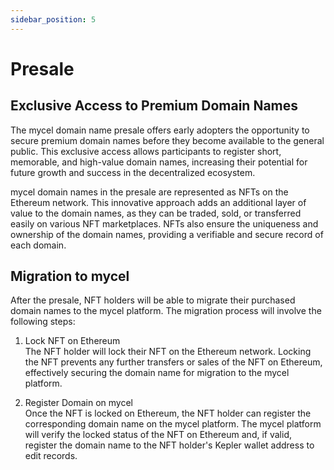```yaml
---
sidebar_position: 5
---
```


# Presale

## Exclusive Access to Premium Domain Names

The mycel domain name presale offers early adopters the opportunity to secure premium domain names before they become available to the general public. This exclusive access allows participants to register short, memorable, and high-value domain names, increasing their potential for future growth and success in the decentralized ecosystem.

mycel domain names in the presale are represented as NFTs on the Ethereum network. This innovative approach adds an additional layer of value to the domain names, as they can be traded, sold, or transferred easily on various NFT marketplaces. NFTs also ensure the uniqueness and ownership of the domain names, providing a verifiable and secure record of each domain.

<!-- ## Price

| Charactors | Price (USDC) |
| ---------- | ------------ |
| 1          | 30300        |
| 2          | 3030         |
| 3          | 303          |
| 4          | 30.3         |
| 5 or more  | 3.03         | -->

## Migration to mycel

After the presale, NFT holders will be able to migrate their purchased domain names to the mycel platform. The migration process will involve the following steps:

1. Lock NFT on Ethereum  
   The NFT holder will lock their NFT on the Ethereum network. Locking the NFT prevents any further transfers or sales of the NFT on Ethereum, effectively securing the domain name for migration to the mycel platform.

2. Register Domain on mycel  
   Once the NFT is locked on Ethereum, the NFT holder can register the corresponding domain name on the mycel platform.
   The mycel platform will verify the locked status of the NFT on Ethereum and, if valid, register the domain name to the NFT holder's Kepler wallet address to edit records.
